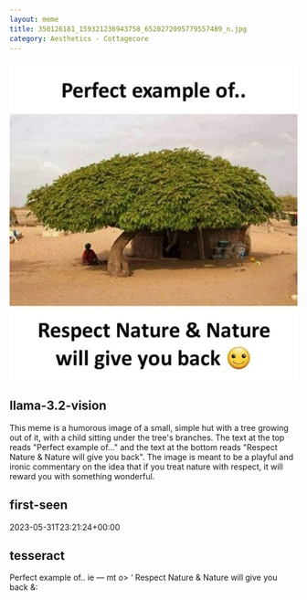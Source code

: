 ```yaml
---
layout: meme
title: 350126181_159321236943758_6520272095779557489_n.jpg
category: Aesthetics - Cottagecore
---
```


<div markdown="0"><a href="350126181_159321236943758_6520272095779557489_n.jpg"><img class="photo" src="350126181_159321236943758_6520272095779557489_n.jpg" /></a>

<h2>llama-3.2-vision</h2>
<p title="Llama-3.2-Vision-11B is a really good model that probably gets the visual details right but doesn't understand literary or media references, and often fails to accurately represent the physical arrangement of objects and the implied relationships between the objects.">This meme is a humorous image of a small, simple hut with a tree growing out of it, with a child sitting under the tree&#x27;s branches. The text at the top reads &quot;Perfect example of...&quot; and the text at the bottom reads &quot;Respect Nature &amp; Nature will give you back&quot;. The image is meant to be a playful and ironic commentary on the idea that if you treat nature with respect, it will reward you with something wonderful.</p>

<h2>first-seen</h2>
<p title="Because Git doesn't preserve file modification times, this metadata file contains the file's modification time when it was added to the library.">2023-05-31T23:21:24+00:00</p>

<h2>tesseract</h2>
<p title="Tesseract is often terrible and just gives a lot of nonsense characters, but it used to be the state of the art, and usually it is better at correctly representing text than llama-3.2-vision-11b.">Perfect example of.. ie — mt o&gt; ‘ Respect Nature &amp; Nature will give you back &amp;:</p>

</div>

